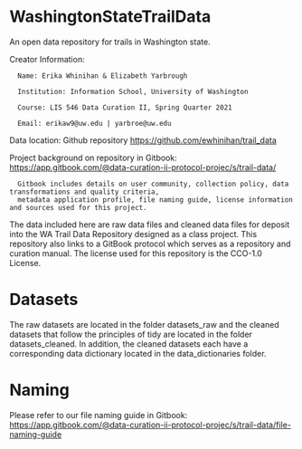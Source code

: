 # WashingtonStateTrailData
An open data repository for trails in Washington state. 

Creator Information:

      Name: Erika Whinihan & Elizabeth Yarbrough
      
      Institution: Information School, University of Washington
      
      Course: LIS 546 Data Curation II, Spring Quarter 2021
      
      Email: erikaw9@uw.edu | yarbroe@uw.edu
      
Data location: Github repository https://github.com/ewhinihan/trail_data

Project background on repository in Gitbook: https://app.gitbook.com/@data-curation-ii-protocol-projec/s/trail-data/
      
      Gitbook includes details on user community, collection policy, data transformations and quality criteria, 
      metadata application profile, file naming guide, license information and sources used for this project.

The data included here are raw data files and cleaned data files for deposit into the WA Trail Data Repository designed as a class project. This repository also links to a GitBook protocol which serves as a repository and curation manual. The license used for this repository is the CCO-1.0 License.

# Datasets
The raw datasets are located in the folder datasets_raw and the cleaned datasets that follow the principles of tidy are located in the folder datasets_cleaned. In addition, the cleaned datasets each have a corresponding data dictionary located in the data_dictionaries folder.

# Naming
Please refer to our file naming guide in Gitbook: https://app.gitbook.com/@data-curation-ii-protocol-projec/s/trail-data/file-naming-guide
